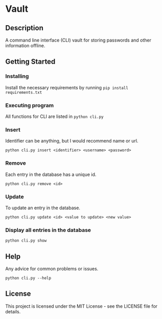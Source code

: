 # Vault

## Description

A command line interface (CLI) vault for storing passwords and other information offline.

## Getting Started

### Installing

Install the necessary requirements by running `pip install requirements.txt`

### Executing program

All functions for CLI are listed in `python cli.py`

### Insert
Identifier can be anything, but I would recommend name or url.

`python cli.py insert <identifier> <username> <password>`

### Remove
Each entry in the database has a unique id.

`python cli.py remove <id>`

### Update
To update an entry in the database.

`python cli.py update <id> <value to update> <new value>`

### Display all entries in the database

`python cli.py show`

## Help

Any advice for common problems or issues.

`python cli.py --help`

## License

This project is licensed under the MIT License - see the LICENSE file for details.
